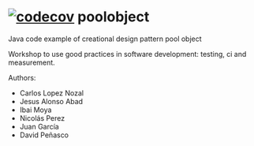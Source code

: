 [![codecov](https://codecov.io/gh/Nicop17/poolobject/graph/badge.svg?token=D6XRI5RQA1)](https://codecov.io/gh/Nicop17/poolobject)
poolobject
==========


Java code example of creational design pattern pool object

Workshop to use good practices in software development: testing, ci and measurement.

Authors:

- Carlos Lopez Nozal
- Jesus Alonso Abad
- Ibai Moya
- Nicolás Perez
- Juan García
- David Peñasco
